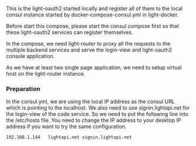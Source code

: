 This is the light-oauth2 started locally and register all of them to the local consul instance started by docker-compose-consul.yml in light-docker.

Before start this compose, please start the consul compose first so that these light-oauth2 services can register themselves.

In the compose, we need light-router to proxy all the requests to the multiple backend services and serve the login-view and light-oauth2 console application.

As we have at least two single page application, we need to setup virtual host on the light-router instance.


### Preparation

In the consul.yml, we are using the local IP address as the consul URL which is pointing to the localhost. We also need to use signin.lightapi.net for the login-view of the code service. So we need to put the following line into the /etc/hosts file. You need to change the IP address to your desktop IP address if you want to try the same configuration.

```
192.168.1.144   lightapi.net signin.lightapi.net
```
